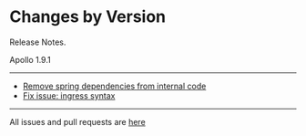 Changes by Version
==================
Release Notes.

Apollo 1.9.1

------------------
* [Remove spring dependencies from internal code](https://github.com/apolloconfig/apollo/pull/3937)
* [Fix issue: ingress syntax](https://github.com/apolloconfig/apollo/pull/3933)

------------------
All issues and pull requests are [here](https://github.com/apolloconfig/apollo/milestone/9?closed=1)
